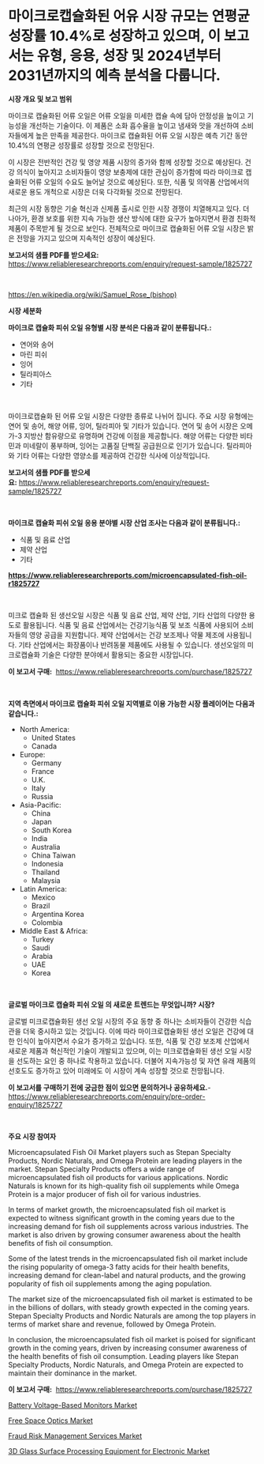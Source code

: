 <p><h1>마이크로캡슐화된 어유 시장 규모는 연평균 성장률 10.4%로 성장하고 있으며, 이 보고서는 유형, 응용, 성장 및 2024년부터 2031년까지의 예측 분석을 다룹니다.</h1></p><p><strong>시장 개요 및 보고 범위</strong></p>
<p><p>마이크로 캡슐화된 어류 오일은 어류 오일을 미세한 캡슐 속에 담아 안정성을 높이고 기능성을 개선하는 기술이다. 이 제품은 소화 흡수율을 높이고 냄새와 맛을 개선하여 소비자들에게 높은 만족을 제공한다. 마이크로 캡슐화된 어류 오일 시장은 예측 기간 동안 10.4%의 연평균 성장률로 성장할 것으로 전망된다.</p><p>이 시장은 전반적인 건강 및 영양 제품 시장의 증가와 함께 성장할 것으로 예상된다. 건강 의식이 높아지고 소비자들이 영양 보충제에 대한 관심이 증가함에 따라 마이크로 캡슐화된 어류 오일의 수요도 늘어날 것으로 예상된다. 또한, 식품 및 의약품 산업에서의 새로운 용도 개척으로 시장은 더욱 다각화될 것으로 전망된다.</p><p>최근의 시장 동향은 기술 혁신과 신제품 출시로 인한 시장 경쟁이 치열해지고 있다. 더 나아가, 환경 보호를 위한 지속 가능한 생산 방식에 대한 요구가 높아지면서 환경 친화적 제품이 주목받게 될 것으로 보인다. 전체적으로 마이크로 캡슐화된 어류 오일 시장은 밝은 전망을 가지고 있으며 지속적인 성장이 예상된다.</p></p>
<p><strong>보고서의 샘플 PDF를 받으세요:</strong> <a href="https://www.reliableresearchreports.com/enquiry/request-sample/1825727">https://www.reliableresearchreports.com/enquiry/request-sample/1825727</a></p>
<p>&nbsp;</p>
<p><a href="https://en.wikipedia.org/wiki/Samuel_Rose_(bishop)">https://en.wikipedia.org/wiki/Samuel_Rose_(bishop)</a></p>
<p><strong>시장 세분화</strong></p>
<p><strong>마이크로 캡슐화 피쉬 오일 유형별 시장 분석은 다음과 같이 분류됩니다.:</strong></p>
<p><ul><li>연어와 송어</li><li>마린 피쉬</li><li>잉어</li><li>틸라피아스</li><li>기타</li></ul></p>
<p>&nbsp;</p>
<p><p>마이크로캡슐화 된 어류 오일 시장은 다양한 종류로 나뉘어 집니다. 주요 시장 유형에는 연어 및 송어, 해양 어류, 잉어, 틸라피아 및 기타가 있습니다. 연어 및 송어 시장은 오메가-3 지방산 함유량으로 유명하며 건강에 이점을 제공합니다. 해양 어류는 다양한 비타민과 미네랄이 풍부하며, 잉어는 고품질 단백질 공급원으로 인기가 있습니다. 틸라피아와 기타 어류는 다양한 영양소를 제공하여 건강한 식사에 이상적입니다.</p></p>
<p><strong>보고서의 샘플 PDF를 받으세요:</strong>&nbsp;<a href="https://www.reliableresearchreports.com/enquiry/request-sample/1825727">https://www.reliableresearchreports.com/enquiry/request-sample/1825727</a></p>
<p>&nbsp;</p>
<p><strong> 마이크로 캡슐화 피쉬 오일 응용 분야별 시장 산업 조사는 다음과 같이 분류됩니다.:</strong></p>
<p><ul><li>식품 및 음료 산업</li><li>제약 산업</li><li>기타</li></ul></p>
<p><strong><a href="https://www.reliableresearchreports.com/microencapsulated-fish-oil-r1825727">https://www.reliableresearchreports.com/microencapsulated-fish-oil-r1825727</a></strong></p>
<p>&nbsp;</p>
<p><p>미크로 캡슐화 된 생선오일 시장은 식품 및 음료 산업, 제약 산업, 기타 산업의 다양한 용도로 활용됩니다. 식품 및 음료 산업에서는 건강기능식품 및 보조 식품에 사용되어 소비자들의 영양 공급을 지원합니다. 제약 산업에서는 건강 보조제나 약물 제조에 사용됩니다. 기타 산업에서는 화장품이나 반려동물 제품에도 사용될 수 있습니다. 생선오일의 미크로캡슐화 기술은 다양한 분야에서 활용되는 중요한 시장입니다.</p></p>
<p><strong>이 보고서 구매:</strong>&nbsp; <a href="https://www.reliableresearchreports.com/purchase/1825727">https://www.reliableresearchreports.com/purchase/1825727</a></p>
<p>&nbsp;</p>
<p><strong>지역 측면에서 마이크로 캡슐화 피쉬 오일 지역별로 이용 가능한 시장 플레이어는 다음과 같습니다.:</strong></p>
<p><ul>
    <li>
        North America:
        <ul>
            <li>United States</li>
            <li>Canada</li>
        </ul>
    </li>
    <li>
        Europe:
        <ul>
            <li>Germany</li>
            <li>France</li>
            <li>U.K.</li>
            <li>Italy</li>
            <li>Russia</li>
        </ul>
    </li>
    <li>
        Asia-Pacific:
        <ul>
            <li>China</li>
            <li>Japan</li>
            <li>South Korea</li>
            <li>India</li>
            <li>Australia</li>
            <li>China Taiwan</li>
            <li>Indonesia</li>
            <li>Thailand</li>
            <li>Malaysia</li>
        </ul>
    </li>
    <li>
        Latin America:
        <ul>
            <li>Mexico</li>
            <li>Brazil</li>
            <li>Argentina Korea</li>
            <li>Colombia</li>
        </ul>
    </li>
    <li>
        Middle East & Africa:
        <ul>
            <li>Turkey</li>
            <li>Saudi</li>
            <li>Arabia</li>
            <li>UAE</li>
            <li>Korea</li>
        </ul>
    </li>
    </ul></p>
<p>&nbsp;</p>
<p><strong>글로벌 마이크로 캡슐화 피쉬 오일 의 새로운 트렌드는 무엇입니까? 시장?</strong></p>
<p><p>글로벌 미크로캡슐화된 생선 오일 시장의 주요 동향 중 하나는 소비자들이 건강한 식습관을 더욱 중시하고 있는 것입니다. 이에 따라 마이크로캡슐화된 생선 오일은 건강에 대한 인식이 높아지면서 수요가 증가하고 있습니다. 또한, 식품 및 건강 보조제 산업에서 새로운 제품과 혁신적인 기술이 개발되고 있으며, 이는 미크로캡슐화된 생선 오일 시장을 선도하는 요인 중 하나로 작용하고 있습니다. 더불어 지속가능성 및 자연 유래 제품의 선호도도 증가하고 있어 미래에도 이 시장이 계속 성장할 것으로 전망됩니다.</p></p>
<p><strong>이 보고서를 구매하기 전에 궁금한 점이 있으면 문의하거나 공유하세요.</strong>- <a href="https://www.reliableresearchreports.com/enquiry/pre-order-enquiry/1825727">https://www.reliableresearchreports.com/enquiry/pre-order-enquiry/1825727</a></p>
<p>&nbsp;</p>
<p><strong>주요 시장 참여자</strong></p>
<p><p>Microencapsulated Fish Oil Market players such as Stepan Specialty Products, Nordic Naturals, and Omega Protein are leading players in the market. Stepan Specialty Products offers a wide range of microencapsulated fish oil products for various applications. Nordic Naturals is known for its high-quality fish oil supplements while Omega Protein is a major producer of fish oil for various industries.</p><p>In terms of market growth, the microencapsulated fish oil market is expected to witness significant growth in the coming years due to the increasing demand for fish oil supplements across various industries. The market is also driven by growing consumer awareness about the health benefits of fish oil consumption.</p><p>Some of the latest trends in the microencapsulated fish oil market include the rising popularity of omega-3 fatty acids for their health benefits, increasing demand for clean-label and natural products, and the growing popularity of fish oil supplements among the aging population.</p><p>The market size of the microencapsulated fish oil market is estimated to be in the billions of dollars, with steady growth expected in the coming years. Stepan Specialty Products and Nordic Naturals are among the top players in terms of market share and revenue, followed by Omega Protein.</p><p>In conclusion, the microencapsulated fish oil market is poised for significant growth in the coming years, driven by increasing consumer awareness of the health benefits of fish oil consumption. Leading players like Stepan Specialty Products, Nordic Naturals, and Omega Protein are expected to maintain their dominance in the market.</p></p>
<p><strong>이 보고서 구매:</strong>&nbsp;&nbsp;<a href="https://www.reliableresearchreports.com/purchase/1825727">https://www.reliableresearchreports.com/purchase/1825727</a></p>
<p><p><a href="https://www.linkedin.com/pulse/battery-voltage-based-monitors-market-size-growth-trends-sadye?trackingId=zhe8HKwvQXKNPUizrnAKaQ%3D%3D">Battery Voltage-Based Monitors Market</a></p><p><a href="https://github.com/markusgodoy/Market-Research-Report-List-4/blob/main/free-space-optics-market.md">Free Space Optics Market</a></p><p><a href="https://github.com/luckyshygirl/Market-Research-Report-List-5/blob/main/fraud-risk-management-services-market.md">Fraud Risk Management Services Market</a></p><p><a href="https://www.linkedin.com/pulse/global-3d-glass-surface-processing-equipment-electronic-ep32e?trackingId=uKoFSulr6kiHqaPwGkxcAA%3D%3D">3D Glass Surface Processing Equipment for Electronic Market</a></p></p>